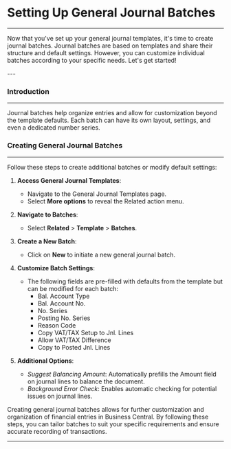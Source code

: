 # Setting Up General Journal Batches
---

<div class="customized-intro-container" id="introduction">
    <p>Now that you've set up your general journal templates, it's time to create journal batches. Journal batches are based on templates and share their structure and default settings. However, you can customize individual batches according to your specific needs. Let's get started!</p>
</div>
---

### Introduction
---

Journal batches help organize entries and allow for customization beyond the template defaults. Each batch can have its own layout, settings, and even a dedicated number series.

### Creating General Journal Batches
---

Follow these steps to create additional batches or modify default settings:

1. **Access General Journal Templates**:
   - Navigate to the General Journal Templates page.
   - Select **More options** to reveal the Related action menu.

2. **Navigate to Batches**:
   - Select **Related** > **Template** > **Batches**.

3. **Create a New Batch**:
   - Click on **New** to initiate a new general journal batch.

4. **Customize Batch Settings**:
   - The following fields are pre-filled with defaults from the template but can be modified for each batch:
     - Bal. Account Type
     - Bal. Account No.
     - No. Series
     - Posting No. Series
     - Reason Code
     - Copy VAT/TAX Setup to Jnl. Lines
     - Allow VAT/TAX Difference
     - Copy to Posted Jnl. Lines

5. **Additional Options**:
   - *Suggest Balancing Amount*: Automatically prefills the Amount field on journal lines to balance the document.
   - *Background Error Check*: Enables automatic checking for potential issues on journal lines.


Creating general journal batches allows for further customization and organization of financial entries in Business Central. By following these steps, you can tailor batches to suit your specific requirements and ensure accurate recording of transactions.

---
